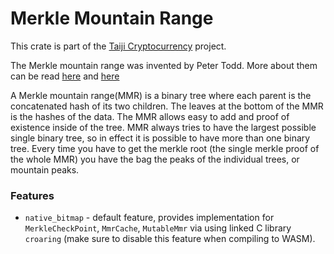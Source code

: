 # Merkle Mountain Range

This crate is part of the [Taiji Cryptocurrency](https://taiji.com) project.

The Merkle mountain range was invented by Peter Todd. More about them can be read
[here](https://github.com/opentimestamps/opentimestamps-server/blob/master/doc/merkle-mountain-range.md) and
[here](https://github.com/mimblewimble/grin/blob/master/doc/mmr.md)

A Merkle mountain range(MMR) is a binary tree where each parent is the concatenated hash of its two children. The leaves
at the bottom of the MMR is the hashes of the data. The MMR allows easy to add and proof of existence inside of the
tree. MMR always tries to have the largest possible single binary tree, so in effect it is possible to have more than
one binary tree. Every time you have to get the merkle root (the single merkle proof of the whole MMR) you have the bag
the peaks of the individual trees, or mountain peaks.

### Features

* `native_bitmap` - default feature, provides implementation for `MerkleCheckPoint`, `MmrCache`, `MutableMmr` via
using linked C library `croaring` (make sure to disable this feature when compiling to WASM).